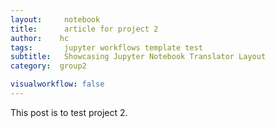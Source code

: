 ```yaml
---
layout:     notebook
title:      article for project 2
author:    hc
tags: 		jupyter workflows template test
subtitle:   Showcasing Jupyter Notebook Translator Layout
category:  group2

visualworkflow: false
---
```


This post is to test project 2.
